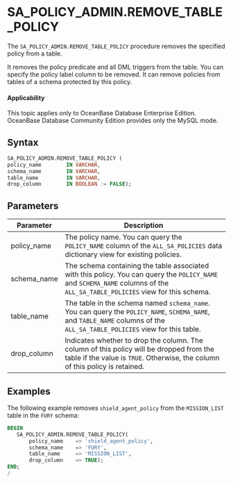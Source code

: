 SA_POLICY_ADMIN.REMOVE_TABLE_POLICY
========================================================

The `SA_POLICY_ADMIN.REMOVE_TABLE_POLICY` procedure removes the specified policy from a table.

It removes the policy predicate and all DML triggers from the table. You can specify the policy label column to be removed. It can remove policies from tables of a schema protected by this policy.

  <main id="notice" >
    <h4>Applicability</h4>
    <p>This topic applies only to OceanBase Database Enterprise Edition. OceanBase Database Community Edition provides only the MySQL mode. </p>
  </main>

Syntax
-----------

```sql
SA_POLICY_ADMIN.REMOVE_TABLE_POLICY (
policy_name        IN VARCHAR,
schema_name        IN VARCHAR,
table_name         IN VARCHAR,
drop_column        IN BOOLEAN := FALSE);
```



Parameters
-------------


| **Parameter** | **Description** |
|-------------|-----------------------------------------------------------------------------------------------------------|
| policy_name | The policy name. You can query the `POLICY_NAME` column of the `ALL_SA_POLICIES` data dictionary view for existing policies.  |
| schema_name | The schema containing the table associated with this policy. You can query the `POLICY_NAME` and `SCHEMA_NAME` columns of the `ALL_SA_TABLE_POLICIES` view for this schema.  |
| table_name | The table in the schema named `schema_name`. You can query the `POLICY_NAME`, `SCHEMA_NAME`, and `TABLE_NAME` columns of the `ALL_SA_TABLE_POLICIES` view for this table.  |
| drop_column | Indicates whether to drop the column. The column of this policy will be dropped from the table if the value is `TRUE`. Otherwise, the column of this policy is retained.  |



Examples
-----------

The following example removes `shield_agent_policy` from the `MISSION_LIST` table in the `FURY` schema:

```sql
BEGIN
   SA_POLICY_ADMIN.REMOVE_TABLE_POLICY(
       policy_name    => 'shield_agent_policy',
       schema_name    => 'FURY',
       table_name     => 'MISSION_LIST',
       drop_column    => TRUE);
END;
/
```
